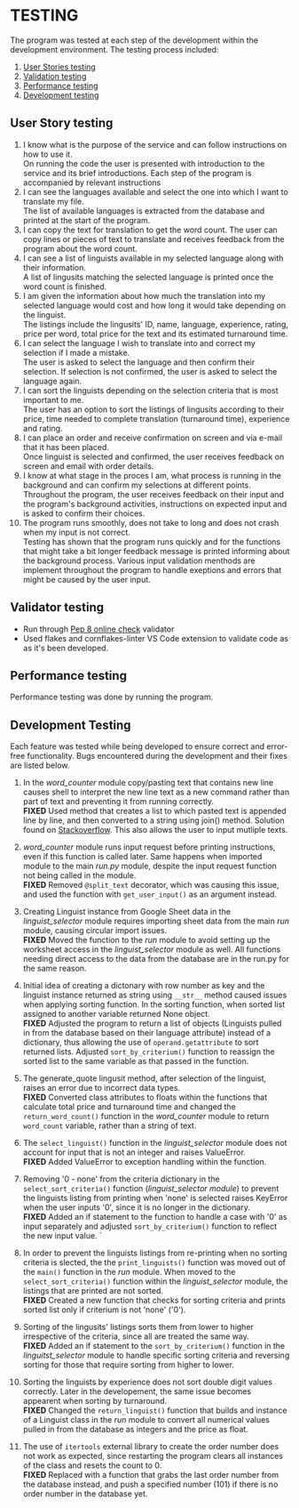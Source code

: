 # TESTING
The program was tested at each step of the development within the development environment. The testing process included:
1. [User Stories testing](#user-stories-testing)
2. [Validation testing](#validation-testing)
3. [Performance testing](#performance-testing)
4. [Development testing](#bugs-and-fixes)

## <a name="user-stories-testing"></a>User Story testing
1. I know what is the purpose of the service and can follow instructions on how to use it.<br>
    On running the code the user is presented with introduction to the service and its brief introductions. Each step of the program is accompanied by relevant instructions
2. I can see the languages available and select the one into which I want to translate my file.<br>
    The list of available languages is extracted from the database and printed at the start of the program. 
3. I can copy the text for translation to get the word count.
    The user can copy lines or pieces of text to translate and receives feedback from the program about the word count.
4. I can see a list of linguists available in my selected language along with their information.<br>
    A list of lingusits matching the selected language is printed once the word count is finished. 
5. I am given the information about how much the translation into my selected language would cost and how long it would take depending on the linguist.<br>
    The listings include the lingusits' ID, name, language, experience, rating, price per word, total price for the text and its estimated turnaround time.
6. I can select the language I wish to translate into and correct my selection if I made a mistake.<br>
    The user is asked to select the language and then confirm their selection. If selection is not confirmed, the user is asked to select the language again.
7. I can sort the linguists depending on the selection criteria that is most important to me.<br>
    The user has an option to sort the listings of lingusits according to their price, time needed to complete translation (turnaround time), experience and rating.<br>
8. I can place an order and receive confirmation on screen and via e-mail that it has been placed.<br>
    Once linguist is selected and confirmed, the user receives feedback on screen and email with order details.
9. I know at what stage in the proces I am, what process is running in the background and can confirm my selections at different points.<br>
    Throughout the program, the user receives feedback on their input and the program's background activities, instructions on expected input and is asked to confirm their choices.
10. The program runs smoothly, does not take to long and does not crash when my input is not correct.<br>
    Testing has shown that the program runs quickly and for the functions that might take a bit longer feedback message is printed informing about the background process. Various input validation menthods are implement throughout the program to handle exeptions and errors that might be caused by the user input.
  
## <a name="vlaidator-testing"></a>Validator testing 
- Run through [Pep 8 online check](http://pep8online.com/) validator
- Used flakes and cornflakes-linter VS Code extension to validate code as as it's been developed. 

## <a name="performance-testing"></a>Performance testing
Performance testing was done by running the program. 

## <a name="bugs-and-fixes"></a>Development Testing
Each feature was tested while being developed to ensure correct and error-free functionality.
Bugs encountered during the development and their fixes are listed below.

1. In the *word_counter* module copy/pasting text that contains new line causes shell to interpret the new line text as a new command rather than part of text and preventing it from running correctly.<br>
__FIXED__ Used method that creates a list to which pasted text is appended line by line, and then converted to a string using join() method. Solution found on [Stackoverflow](https://stackoverflow.com/questions/34889012/how-to-paste-multiple-lines-of-text-into-python-input). This also allows the user to input mutliple texts.

2. *word_counter* module runs input request before printing instructions, even if this function is called later. Same happens when imported module to the main *run.py* module, despite the input request function not being called in the module.<br>
__FIXED__ Removed `@split_text` decorator, which was causing this issue, and used the function with `get_user_input()` as an argument instead.

3. Creating Linguist instance from Google Sheet data in the *linguist_selector* module requires importing sheet data from the main *run* module, causing circular import issues.<br>
__FIXED__ Moved the function to the *run* module to avoid setting up the worksheet access in the *linguist_selector* module as well. All functions needing direct access to the data from the database are in the run.py for the same reason.

4. Initial idea of creating a dictonary with row number as key and the linguist instance returned as string using `__str__` method caused issues when applying sorting function. In the sorting function, when sorted list assigned to another variable returned None object.<br>
__FIXED__ Adjusted the program to return a list of objects (Linguists pulled in from the database based on their language attribute) instead of a dictionary, thus allowing the use of `operand.getattribute` to sort returned lists. 
Adjusted `sort_by_criterium()` function to reassign the sorted list to the same variable as that passed in the function.

5. The generate_quote lingusit method, after selection of the linguist, raises an error due to incorrect data types.<br>
__FIXED__ Converted class attributes to floats within the functions that calculate total price and turnaround time and changed the `return_word_count()` function in the *word_counter* module to return `word_count` variable, rather than a string of text. 

6. The `select_linguist()` function in the *linguist_selector* module does not account for input that is not an integer and raises ValueError.<br>
__FIXED__ Added ValueError to exception handling within the function.

7. Removing '0 - none' from the criteria dictionary in the `select_sort_criteria()` function (*linguist_selector module*) to prevent the linguists listing from printing when 'none' is selected raises KeyError when the user inputs '0', since it is no longer in the dictionary.<br>
__FIXED__ Added an if statement to the function to handle a case with '0' as input separately and adjusted `sort_by_criterium()` function to reflect the new input value. 
`
8. In order to prevent the linguists listings from re-printing when no sorting criteria is slected, the the `print_linguists()` function was moved out of the `main()` function in the  *run* module. When moved to the `select_sort_criteria()` function within the *linguist_selector* module, the listings that are printed are not sorted.<br>
__FIXED__ Created a new function that checks for sorting criteria and prints sorted list only if criterium is not 'none' ('0').

9. Sorting of the lingusits' listings sorts them from lower to higher irrespective of the criteria, since all are treated the same way.<br>
__FIXED__ Added an if statement to the `sort_by_criterium()` function in the *linguitst_selector* module to handle specific sorting criteria and reversing sorting for those that require sorting from higher to lower.

10. Sorting the linguists by experience does not sort double digit values correctly. Later in the developement, the same issue becomes appearent when sorting by turnaround.<br>
__FIXED__ Changed the `return_linguist()` function that builds and instance of a Linguist class in the *run* module to convert all numerical values pulled in from the database as integers and the price as float.

11. The use of `itertools` external library to create the order number does not work as expected, since restarting the program clears all instances of the class and resets the count to 0.<br>
__FIXED__ Replaced with a function that grabs the last order number from the database instead, and push a specified number (101) if there is no order number in the database yet.
